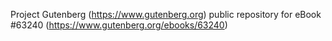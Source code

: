 Project Gutenberg (https://www.gutenberg.org) public repository for eBook #63240 (https://www.gutenberg.org/ebooks/63240)

